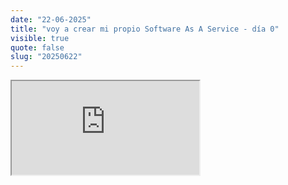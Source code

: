 ```yaml
---
date: "22-06-2025"
title: "voy a crear mi propio Software As A Service - día 0"
visible: true
quote: false
slug: "20250622"
---
```


<iframe src="https://www.youtube.com/embed/WFURM1j97hE" allowfullscreen></iframe>